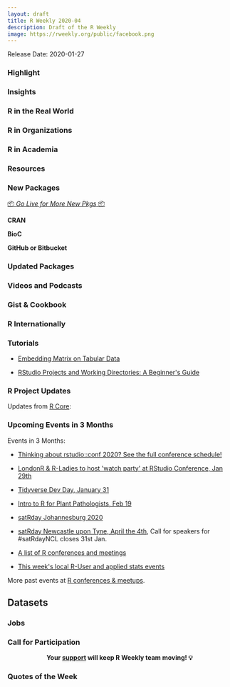 ```yaml
---
layout: draft
title: R Weekly 2020-04
description: Draft of the R Weekly
image: https://rweekly.org/public/facebook.png
---
```


Release Date: 2020-01-27

###  Highlight



### Insights



### R in the Real World



###  R in Organizations



###  R in Academia



###  Resources



###  New Packages

<p class="added-hostname"><a href="https://rweekly.org/live" target="_blank" class="externalLink">📦 <i>Go Live for More New Pkgs</i> 📦</a></p>

**CRAN**



**BioC**



**GitHub or Bitbucket**



### Updated Packages



###  Videos and Podcasts



### Gist & Cookbook



### R Internationally



###  Tutorials

+ [Embedding Matrix on Tabular Data](https://medium.com/odscjournal/using-an-embedding-matrix-on-tabular-data-in-r-903d5b61c100)

+ [RStudio Projects and Working Directories: A Beginner's Guide](https://martinctc.github.io/blog/rstudio-projects-and-working-directories-a-beginner%27s-guide/)

<!--<div class="post-more-begin></div><div class="post-more-end"></div>-->



###  R Project Updates

Updates from [R Core](http://developer.r-project.org/blosxom.cgi/R-devel/NEWS):

###  Upcoming Events in 3 Months

Events in 3 Months:

+ [Thinking about rstudio::conf 2020? See the full conference schedule!](https://blog.rstudio.com/2019/11/25/thinking-about-rstudio-conf-2020-see-the-full-conference-schedule/)

+ [LondonR & R-Ladies to host 'watch party' at RStudio Conference, Jan 29th](https://www.mango-solutions.com/londonr-r-ladies-to-host-watch-party-at-rstudio-conference-jan-29th/)

+ [Tidyverse Dev Day, January 31](https://www.tidyverse.org/blog/2019/11/tidyverse-dev-day-2020/)

+ [Intro to R for Plant Pathologists, Feb 19](https://www.magnetmail.net/actions/email_web_version.cfm?ep=kUHipYu2XwcnrCj7ebWre0AVOBNGoDD0anGnwmZigCUHX4T3iSGhDaGnyJ3rZ219g9uzGDG1iMQiR1pKzFt8S91VX_UCd9DL_zqcT8r_DObD5yFyDg6XsFyP7Bo6a-aw)

+ [satRday Johannesburg 2020](https://joburg2020.satrdays.org/)

+ [satRday Newcastle upon Tyne, April the 4th](https://newcastle2020.satrdays.org/), Call for speakers for #satRdayNCL closes 31st Jan.

+ [A list of R conferences and meetings](https://jumpingrivers.github.io/meetingsR/events.html)

+ [This week's local R-User and applied stats events](https://community.rstudio.com/c/irl)


More past events at [R conferences & meetups](https://conf.rweekly.org).

## Datasets

### Jobs




###  Call for Participation


<p class="hide-support added-hostname support-rweekly" style="text-align: center;font-weight: bold;">Your <a class="non-visited externalLink" href="https://www.patreon.com/rweekly" onclick="pas(this)">support</a> will keep R Weekly team moving! 💡</p>

###  Quotes of the Week

